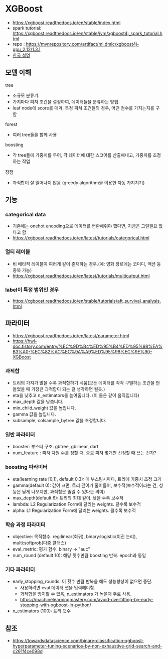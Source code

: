 # XGBoost
- https://xgboost.readthedocs.io/en/stable/index.html
- spark tutorial: https://xgboost.readthedocs.io/en/stable/jvm/xgboost4j_spark_tutorial.html
- repo : https://mvnrepository.com/artifact/ml.dmlc/xgboost4j-gpu_2.12/1.3.1
- [한국 설명](https://brunch.co.kr/@snobberys/137)

## 모델 이해
tree
- 소규모 분류기.
- 가지마다 피쳐 조건을 설정하여, 데이터들을 분류하는 방법.
- leaf node에 score를 매겨, 특정 피쳐 조건들의 경우, 어떤 점수를 가지는지를 구함

forest
- 여러 tree들을 함께 사용

boosting
- 각 tree들에 가중치를 두어, 각 데이터에 대한 스코어를 산출해내고, 가중치를 조정하는 작업

장점
- 과적합이 잘 일어나지 않음 (greedy algorithm을 이용한 자동 가지치기)

## 기능
### categorical data
- 기존에는 onehot encoding으로 데이터를 변환해줘야 했다면, 지금은 그럴필요 없다고 함
- https://xgboost.readthedocs.io/en/latest/tutorials/categorical.html

### 멀티 레이블
- 비 배타적 레이블이 여러개 같이 존재하는 경우.(예: 영화 장르에는 코미디, 액션 등 중복 가능)
- https://xgboost.readthedocs.io/en/latest/tutorials/multioutput.html

### label이 특정 범위인 경우
- https://xgboost.readthedocs.io/en/stable/tutorials/aft_survival_analysis.html

## 파라미터
- https://xgboost.readthedocs.io/en/latest/parameter.html
- https://hwi-doc.tistory.com/entry/%EC%9D%B4%ED%95%B4%ED%95%98%EA%B3%A0-%EC%82%AC%EC%9A%A9%ED%95%98%EC%9E%90-XGBoost
### 과적합
- 트리의 가지가 많을 수록 과적합하기 쉬움(모든 데이터를 각각 구별하는 조건을 만들었을 때 가장큰 과적합이 되는 걸 생각하면 될듯.)
- eta을 낮추고 n_estimators를 높여줍니다. (이 둘은 같이 움직입니다)
- max_depth 값을 낮춥니다.
- min_child_weight 값을 높입니다.
- gamma 값을 높입니다.
- subsample, colsample_bytree 값을 조정합니다.


### 일반 파라미터
- booster: 부스터 구조. gbtree, gblinear, dart
- num_feature : 피쳐 차원 수를 정할 때. 중요 피쳐 몇개만 선정할 때 쓰는 건가?

### boosting 파라미터
- eta(learning rate [0,1], default 0.3): 매 부스팅시마다, 트리에 가중치 조정 크기
- gamma(default 0): 값이 크면, 트리 깊이가 줄어들어, 보수적(보수적이라는 건, 성능은 낮게 나오지만, 과적합은 줄일 수 있다는 의미)
- max_depth(default 6): 트리의 최대 깊이. 낮을 수록 보수적
- lambda: L2 Regularization Form에 달리는 weights. 클수록 보수적
- alpha: L1 Regularization Form에 달리는 weights. 클수록 보수적

### 학습 과정 파라미터
- objective: 목적함수. reg:linear(회귀), binary:logistic(이진 논리), multi:softprob(다중 클래스)
- eval_metric: 평가 함수. binary -> "auc"
- num_round (default 10): 해당 횟수만큼 boosting 반복. epoch과 동일

### 기타 파라미터
- early_stopping_rounds: 이 횟수 만큼 반복을 해도 성능향상이 없으면 중단.
    - 사용하려면 eval 데이터 셋을 입력해야함.
    - 과적합을 방지할 수 있음, n_estimators 가 높을때 주로 사용.
    - https://machinelearningmastery.com/avoid-overfitting-by-early-stopping-with-xgboost-in-python/
- n_estimators (100): 트리 갯수


## 참조
- https://towardsdatascience.com/binary-classification-xgboost-hyperparameter-tuning-scenarios-by-non-exhaustive-grid-search-and-c261f4ce098d